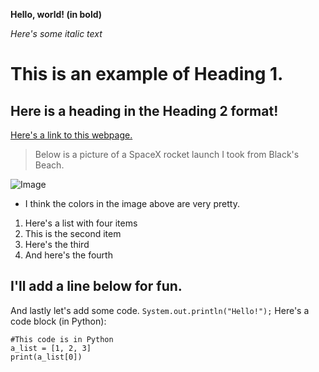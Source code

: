 **Hello, world! (in bold)**

*Here's some italic text*

# This is an example of Heading 1.

## Here is a heading in the Heading 2 format!

[Here's a link to this webpage.](https://prajitrr.github.io/cse15l-lab-reports/)

> Below is a picture of a SpaceX rocket launch I took from Black's Beach.

![Image](https://imgur.com/a/K4bLghT)

* I think the colors in the image above are very pretty.

1. Here's a list with four items
2. This is the second item
3. Here's the third
4. And here's the fourth

I'll add a line below for fun.
---
And lastly let's add some code.
`System.out.println("Hello!");`
Here's a code block (in Python):
```
#This code is in Python
a_list = [1, 2, 3]
print(a_list[0])
```
